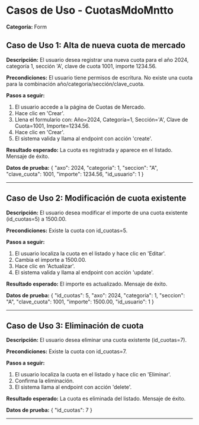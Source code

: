# Casos de Uso - CuotasMdoMntto

**Categoría:** Form

## Caso de Uso 1: Alta de nueva cuota de mercado

**Descripción:** El usuario desea registrar una nueva cuota para el año 2024, categoría 1, sección 'A', clave de cuota 1001, importe 1234.56.

**Precondiciones:**
El usuario tiene permisos de escritura. No existe una cuota para la combinación año/categoría/sección/clave_cuota.

**Pasos a seguir:**
1. El usuario accede a la página de Cuotas de Mercado.
2. Hace clic en 'Crear'.
3. Llena el formulario con: Año=2024, Categoría=1, Sección='A', Clave de Cuota=1001, Importe=1234.56.
4. Hace clic en 'Crear'.
5. El sistema valida y llama al endpoint con acción 'create'.

**Resultado esperado:**
La cuota es registrada y aparece en el listado. Mensaje de éxito.

**Datos de prueba:**
{ "axo": 2024, "categoria": 1, "seccion": "A", "clave_cuota": 1001, "importe": 1234.56, "id_usuario": 1 }

---

## Caso de Uso 2: Modificación de cuota existente

**Descripción:** El usuario desea modificar el importe de una cuota existente (id_cuotas=5) a 1500.00.

**Precondiciones:**
Existe la cuota con id_cuotas=5.

**Pasos a seguir:**
1. El usuario localiza la cuota en el listado y hace clic en 'Editar'.
2. Cambia el importe a 1500.00.
3. Hace clic en 'Actualizar'.
4. El sistema valida y llama al endpoint con acción 'update'.

**Resultado esperado:**
El importe es actualizado. Mensaje de éxito.

**Datos de prueba:**
{ "id_cuotas": 5, "axo": 2024, "categoria": 1, "seccion": "A", "clave_cuota": 1001, "importe": 1500.00, "id_usuario": 1 }

---

## Caso de Uso 3: Eliminación de cuota

**Descripción:** El usuario desea eliminar una cuota existente (id_cuotas=7).

**Precondiciones:**
Existe la cuota con id_cuotas=7.

**Pasos a seguir:**
1. El usuario localiza la cuota en el listado y hace clic en 'Eliminar'.
2. Confirma la eliminación.
3. El sistema llama al endpoint con acción 'delete'.

**Resultado esperado:**
La cuota es eliminada del listado. Mensaje de éxito.

**Datos de prueba:**
{ "id_cuotas": 7 }

---

